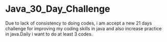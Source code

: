 # Java_30_Day_Challenge
Due to lack of consistency  to doing codes, i am accept a new 21 days challenge for improving my coding skills in java and also increase practice in java.Daily i want to do at least 3 codes.

